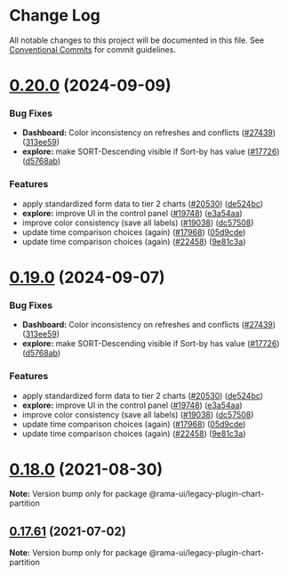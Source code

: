 <!--
  Licensed to the Apache Software Foundation (ASF) under one
  or more contributor license agreements.  See the NOTICE file
  distributed with this work for additional information
  regarding copyright ownership.  The ASF licenses this file
  to you under the Apache License, Version 2.0 (the
  "License"); you may not use this file except in compliance
  with the License.  You may obtain a copy of the License at

    http://www.apache.org/licenses/LICENSE-2.0

  Unless required by applicable law or agreed to in writing,
  software distributed under the License is distributed on an
  "AS IS" BASIS, WITHOUT WARRANTIES OR CONDITIONS OF ANY
  KIND, either express or implied.  See the License for the
  specific language governing permissions and limitations
  under the License.
-->

# Change Log

All notable changes to this project will be documented in this file.
See [Conventional Commits](https://conventionalcommits.org) for commit guidelines.

# [0.20.0](https://github.com/itsjpthakur/rama/compare/v2021.41.0...v0.20.0) (2024-09-09)

### Bug Fixes

- **Dashboard:** Color inconsistency on refreshes and conflicts ([#27439](https://github.com/itsjpthakur/rama/issues/27439)) ([313ee59](https://github.com/itsjpthakur/rama/commit/313ee596f5435894f857d72be7269d5070c8c964))
- **explore:** make SORT-Descending visible if Sort-by has value ([#17726](https://github.com/itsjpthakur/rama/issues/17726)) ([d5768ab](https://github.com/itsjpthakur/rama/commit/d5768ab649a70fd4f541ad4982498f622160b220))

### Features

- apply standardized form data to tier 2 charts ([#20530](https://github.com/itsjpthakur/rama/issues/20530)) ([de524bc](https://github.com/itsjpthakur/rama/commit/de524bc59f011fd361dcdb7d35c2cb51f7eba442))
- **explore:** improve UI in the control panel ([#19748](https://github.com/itsjpthakur/rama/issues/19748)) ([e3a54aa](https://github.com/itsjpthakur/rama/commit/e3a54aa3c15bdd0c970aa73f898288a408205c97))
- improve color consistency (save all labels) ([#19038](https://github.com/itsjpthakur/rama/issues/19038)) ([dc57508](https://github.com/itsjpthakur/rama/commit/dc575080d7e43d40b1734bb8f44fdc291cb95b11))
- update time comparison choices (again) ([#17968](https://github.com/itsjpthakur/rama/issues/17968)) ([05d9cde](https://github.com/itsjpthakur/rama/commit/05d9cde203b99f8c63106446f0be58668cc9f0c9))
- update time comparison choices (again) ([#22458](https://github.com/itsjpthakur/rama/issues/22458)) ([9e81c3a](https://github.com/itsjpthakur/rama/commit/9e81c3a1192a18226d505178d16e1e395917a719))

# [0.19.0](https://github.com/itsjpthakur/rama/compare/v2021.41.0...v0.19.0) (2024-09-07)

### Bug Fixes

- **Dashboard:** Color inconsistency on refreshes and conflicts ([#27439](https://github.com/itsjpthakur/rama/issues/27439)) ([313ee59](https://github.com/itsjpthakur/rama/commit/313ee596f5435894f857d72be7269d5070c8c964))
- **explore:** make SORT-Descending visible if Sort-by has value ([#17726](https://github.com/itsjpthakur/rama/issues/17726)) ([d5768ab](https://github.com/itsjpthakur/rama/commit/d5768ab649a70fd4f541ad4982498f622160b220))

### Features

- apply standardized form data to tier 2 charts ([#20530](https://github.com/itsjpthakur/rama/issues/20530)) ([de524bc](https://github.com/itsjpthakur/rama/commit/de524bc59f011fd361dcdb7d35c2cb51f7eba442))
- **explore:** improve UI in the control panel ([#19748](https://github.com/itsjpthakur/rama/issues/19748)) ([e3a54aa](https://github.com/itsjpthakur/rama/commit/e3a54aa3c15bdd0c970aa73f898288a408205c97))
- improve color consistency (save all labels) ([#19038](https://github.com/itsjpthakur/rama/issues/19038)) ([dc57508](https://github.com/itsjpthakur/rama/commit/dc575080d7e43d40b1734bb8f44fdc291cb95b11))
- update time comparison choices (again) ([#17968](https://github.com/itsjpthakur/rama/issues/17968)) ([05d9cde](https://github.com/itsjpthakur/rama/commit/05d9cde203b99f8c63106446f0be58668cc9f0c9))
- update time comparison choices (again) ([#22458](https://github.com/itsjpthakur/rama/issues/22458)) ([9e81c3a](https://github.com/itsjpthakur/rama/commit/9e81c3a1192a18226d505178d16e1e395917a719))

# [0.18.0](https://github.com/apache-rama/rama-ui/compare/v0.17.87...v0.18.0) (2021-08-30)

**Note:** Version bump only for package @rama-ui/legacy-plugin-chart-partition

## [0.17.61](https://github.com/apache-rama/rama-ui/compare/v0.17.60...v0.17.61) (2021-07-02)

**Note:** Version bump only for package @rama-ui/legacy-plugin-chart-partition
